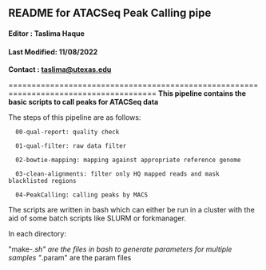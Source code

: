 ## README for ATACSeq Peak Calling pipe
#### Editor : Taslima Haque
#### Last Modified: 11/08/2022

**Contact : taslima@utexas.edu**

======================================================================================
**This pipeline contains the basic scripts to call peaks for ATACSeq data**

The steps of this pipeline are as follows:

      00-qual-report: quality check
  
      01-qual-filter: raw data filter
  
      02-bowtie-mapping: mapping against appropriate reference genome
  
      03-clean-alignments: filter only HQ mapped reads and mask blacklisted regions
  
      04-PeakCalling: calling peaks by MACS

The scripts are written in bash which can either be run in a cluster with
the aid of some batch scripts like SLURM or forkmanager.

In each directory:

"make-*.sh" are the files in bash to generate parameters for multiple samples
"*.param" are the param files
